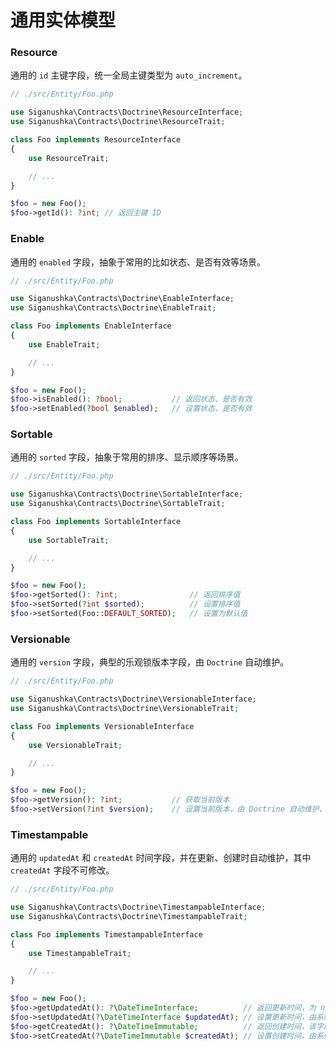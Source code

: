 # 通用实体模型

### Resource

通用的 `id` 主键字段，统一全局主键类型为 `auto_increment`。

```php
// ./src/Entity/Foo.php

use Siganushka\Contracts\Doctrine\ResourceInterface;
use Siganushka\Contracts\Doctrine\ResourceTrait;

class Foo implements ResourceInterface
{
    use ResourceTrait;

    // ...
}

$foo = new Foo();
$foo->getId(): ?int; // 返回主键 ID
```

### Enable

通用的 `enabled` 字段，抽象于常用的比如状态、是否有效等场景。

```php
// ./src/Entity/Foo.php

use Siganushka\Contracts\Doctrine\EnableInterface;
use Siganushka\Contracts\Doctrine\EnableTrait;

class Foo implements EnableInterface
{
    use EnableTrait;

    // ...
}

$foo = new Foo();
$foo->isEnabled(): ?bool;           // 返回状态、是否有效
$foo->setEnabled(?bool $enabled);   // 设置状态、是否有效
```

### Sortable

通用的 `sorted` 字段，抽象于常用的排序、显示顺序等场景。

```php
// ./src/Entity/Foo.php

use Siganushka\Contracts\Doctrine\SortableInterface;
use Siganushka\Contracts\Doctrine\SortableTrait;

class Foo implements SortableInterface
{
    use SortableTrait;

    // ...
}

$foo = new Foo();
$foo->getSorted(): ?int;                // 返回排序值
$foo->setSorted(?int $sorted);          // 设置排序值
$foo->setSorted(Foo::DEFAULT_SORTED);   // 设置为默认值
```

### Versionable

通用的 `version` 字段，典型的乐观锁版本字段，由 `Doctrine` 自动维护。

```php
// ./src/Entity/Foo.php

use Siganushka\Contracts\Doctrine\VersionableInterface;
use Siganushka\Contracts\Doctrine\VersionableTrait;

class Foo implements VersionableInterface
{
    use VersionableTrait;

    // ...
}

$foo = new Foo();
$foo->getVersion(): ?int;           // 获取当前版本
$foo->setVersion(?int $version);    // 设置当前版本，由 Doctrine 自动维护，不需要手动设置
```

### Timestampable

通用的 `updatedAt` 和 `createdAt` 时间字段，并在更新、创建时自动维护，其中 `createdAt` 字段不可修改。

```php
// ./src/Entity/Foo.php

use Siganushka\Contracts\Doctrine\TimestampableInterface;
use Siganushka\Contracts\Doctrine\TimestampableTrait;

class Foo implements TimestampableInterface
{
    use TimestampableTrait;

    // ...
}

$foo = new Foo();
$foo->getUpdatedAt(): ?\DateTimeInterface;          // 返回更新时间，为 null 时表明记录从未被修改
$foo->setUpdatedAt(?\DateTimeInterface $updatedAt); // 设置更新时间，由系统自动填充
$foo->getCreatedAt(): ?\DateTimeImmutable;          // 返回创建时间，该字段在创建后不可修改
$foo->setCreatedAt(?\DateTimeImmutable $createdAt); // 设置创建时间，由系统自动填充
```
